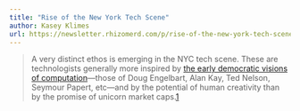 ```yaml
---
title: "Rise of the New York Tech Scene"
author: Kasey Klimes
url: https://newsletter.rhizomerd.com/p/rise-of-the-new-york-tech-scene
---
```


> A very distinct ethos is emerging in the NYC tech scene. These are technologists generally more inspired by [the early democratic visions of computation](https://newsletter.rhizomerd.com/p/with-text-to-code-ai-the-early-dream)—those of Doug Engelbart, Alan Kay, Ted Nelson, Seymour Papert, etc—and by the potential of human creativity than by the promise of unicorn market caps.[1](https://newsletter.rhizomerd.com/p/rise-of-the-new-york-tech-scene/#footnote-1)



